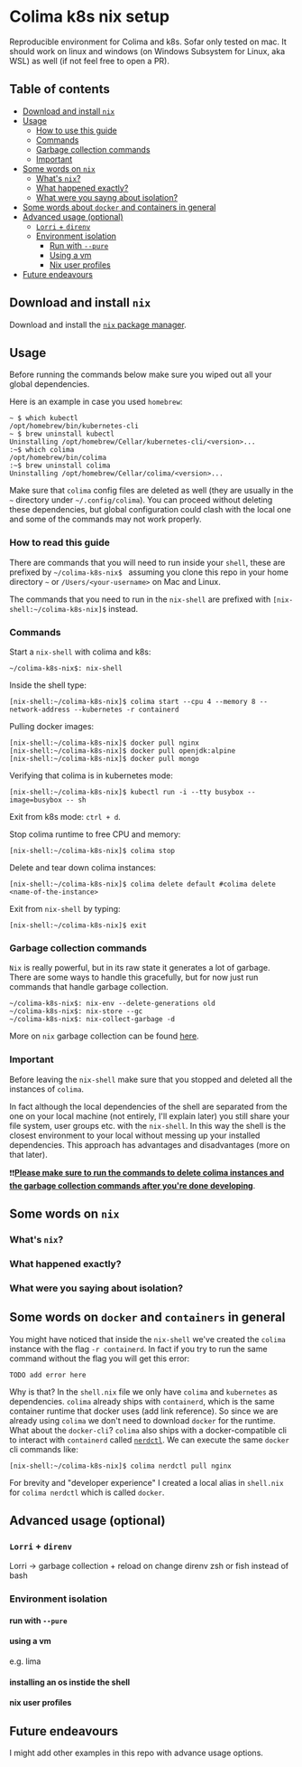 # Colima k8s nix setup
Reproducible environment for Colima and k8s. Sofar only tested on mac. It should work on linux and windows (on Windows Subsystem for Linux, aka WSL) as well (if not feel free to open a PR).

## Table of contents
- [Download and install `nix`](#download-and-install-nix)
- [Usage](#usage)
  - [How to use this guide](#how-to-read-this-guide)
  - [Commands](#commands)
  - [Garbage collection commands](#garbage-collection-commands)
  - [Important](#important)
- [Some words on `nix`](#some-words-on-nix)
  - [What's `nix`?](#whats-nix)
  - [What happened exactly?](#what-happened-exactly)
  - [What were you sayng about isolation?](#what-were-you-saying-about-isolation)
- [Some words about `docker` and containers in general](#some-words-on-docker-and-containers-in-general)
- [Advanced usage (optional)](#advanced-usage-optional)
  - [`Lorri` + `direnv`](#lorri--direnv)
  - [Environment isolation](#environment-isolation)
    - [Run with `--pure`](#run-with---pure)
    - [Using a vm](#using-a-vm)
    - [Nix user profiles](#nix-user-profiles)
- [Future endeavours](#future-endeavours)

## Download and install `nix`

Download and install the [`nix` package manager](https://nixos.org/download).

## Usage
Before running the commands below make sure you wiped out all your global dependencies. 

Here is an example in case you used `homebrew`:
```console
~ $ which kubectl
/opt/homebrew/bin/kubernetes-cli
~ $ brew uninstall kubectl
Uninstalling /opt/homebrew/Cellar/kubernetes-cli/<version>...
:~$ which colima
/opt/homebrew/bin/colima
:~$ brew uninstall colima
Uninstalling /opt/homebrew/Cellar/colima/<version>...
```
Make sure that `colima` config files are deleted as well (they are usually in the `~` directory under `~/.config/colima`).
You can proceed without deleting these dependencies, but global configuration could clash with the local one and some of the commands may not work properly.

### How to read this guide
There are commands that you will need to run inside your `shell`, these are prefixed by `~/colima-k8s-nix$ ` assuming you clone this repo in your home directory `~` or `/Users/<your-username>` on Mac and Linux.

The commands that you need to run in the `nix-shell` are prefixed with `[nix-shell:~/colima-k8s-nix]$` instead.

### Commands

Start a `nix-shell` with colima and k8s:
```console
~/colima-k8s-nix$: nix-shell
```
Inside the shell type:
```console
[nix-shell:~/colima-k8s-nix]$ colima start --cpu 4 --memory 8 --network-address --kubernetes -r containerd
```
Pulling docker images:
```console
[nix-shell:~/colima-k8s-nix]$ docker pull nginx
[nix-shell:~/colima-k8s-nix]$ docker pull openjdk:alpine
[nix-shell:~/colima-k8s-nix]$ docker pull mongo
```
Verifying that colima is in kubernetes mode:
```console
[nix-shell:~/colima-k8s-nix]$ kubectl run -i --tty busybox --image=busybox -- sh
```
Exit from k8s mode: `ctrl + d`.

Stop colima runtime to free CPU and memory:
```console
[nix-shell:~/colima-k8s-nix]$ colima stop
```
Delete and tear down colima instances:
```console
[nix-shell:~/colima-k8s-nix]$ colima delete default #colima delete <name-of-the-instance>
```
Exit from `nix-shell` by typing:
```console
[nix-shell:~/colima-k8s-nix]$ exit
```

### Garbage collection commands

`Nix` is really powerful, but in its raw state it generates a lot of garbage. There are some ways to handle this gracefully, but for now just run commands that handle garbage collection.
```console
~/colima-k8s-nix$: nix-env --delete-generations old
~/colima-k8s-nix$: nix-store --gc
~/colima-k8s-nix$: nix-collect-garbage -d
```
More on `nix` garbage collection can be found [here](https://nixos.org/manual/nix/stable/package-management/garbage-collection).

### Important

Before leaving the `nix-shell` make sure that you stopped and deleted all the instances of `colima`. 

In fact although the local dependencies of the shell are separated from the one on your local machine (not entirely, I'll explain later) you still share your file system, user groups etc. with the `nix-shell`. In this way the shell is the closest environment to your local without messing up your installed dependencies. This approach has advantages and disadvantages (more on that later).

:exclamation::exclamation:<u>**Please make sure to run the commands to delete colima instances and the garbage collection commands after you're done developing**</u>.

## Some words on `nix`
### What's `nix`?
### What happened exactly?
### What were you saying about isolation?

## Some words on `docker` and `containers` in general
You might have noticed that inside the `nix-shell` we've created the `colima` instance with the flag `-r containerd`. In fact if you try to run the same command without the flag you will get this error:
```console
TODO add error here
```
Why is that? In the `shell.nix` file we only have `colima` and `kubernetes` as dependencies. `colima` already ships with `containerd`, which is the same container runtime that docker uses (add link reference). So since we are already using `colima` we don't need to download `docker` for the runtime. 
What about the `docker-cli`? `colima` also ships with a docker-compatible cli to interact with `containerd` called [`nerdctl`](https://github.com/containerd/nerdctl). We can execute the same `docker` cli commands like:
```console
[nix-shell:~/colima-k8s-nix]$ colima nerdctl pull nginx
```
For brevity and "developer experience" I created a local alias in `shell.nix` for `colima nerdctl` which is called `docker`. 

## Advanced usage (optional)
### `Lorri` + `direnv`
Lorri -> garbage collection + reload on change
direnv zsh or fish instead of bash
### Environment isolation
#### run with `--pure`
#### using a vm 
e.g. lima
#### installing an os instide the shell
#### nix user profiles

## Future endeavours
I might add other examples in this repo with advance usage options.